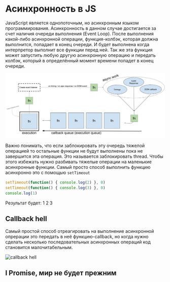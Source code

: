 # Асинхронность в JS
JavaScript является однопоточным, но асинхронным языком программирования. 
Асинхронность в данном случае достигается за счет наличия очереди выполнения (Event Loop). 
После выполнения какой-либо асинхронной операции, функция-колбэк, которая должна выполнится, попадает в конец очереди. 
И будет выполнена когда интерпретор выполнит все функции перед ней. 
Так же эта функция может запустить любую другую асинхронную операцию и передать колбэк, который в определённый момент времени попадет в конец очереди.

![js execution queue](./js-execution-queue.jpg)

Важно понимать, что если заблокировать эту очередь тяжелой операцией то остальные функции не будут выполнены пока не завершится эта операция.
Это называется заблокировать thread. Чтобы этого избежать нужно разбивать тяжелые операции на маленькие асинхронные функции.
Самый просто способ выполнить функцию асинхронно это с помощью `setTimeout`

```js
setTimeout(function() { console.log(2) }, 0)
setTimeout(function() { console.log(3) }, 0)
console.log(1)
```
Результат будет: 1 2 3

## Callback hell
Самый простой способ отреагировать на выполнение асинхронной опрерации это передать в неё функцию-callback, 
но когда нужно сделать несколько последовательных асинхронных операций код становится малочитабельным.

![callback hell](https://www.twilio.com/blog/wp-content/uploads/2017/03/Screen-Shot-2017-03-06-at-5.11.06-PM.png)

## I Promise, мир не будет прежним
